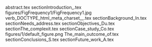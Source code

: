 abstract.tex
sectionIntroduction_.tex
figures/FigFrequency1/FigFrequency1.jpg
verb_DOCTYPE_html_meta_charset__.tex
sectionBackground_In.tex
sectionNeeds_address.tex
sectionObjectives_Du.tex
sectionThe_complexit.tex
sectionCase_study_Co.tex
figures/1/default_figure.png
The_main_outcome_of.tex
sectionConclusions_S.tex
sectionFuture_work_A.tex
